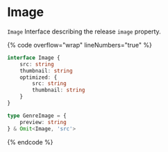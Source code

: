 # Image

`Image` Interface describing the release `image` property.

{% code overflow="wrap" lineNumbers="true" %}
```typescript
interface Image {
	src: string
	thumbnail: string
	optimized: {
		src: string
		thumbnail: string
	}
}

type GenreImage = {
	preview: string
} & Omit<Image, 'src'>
```
{% endcode %}
